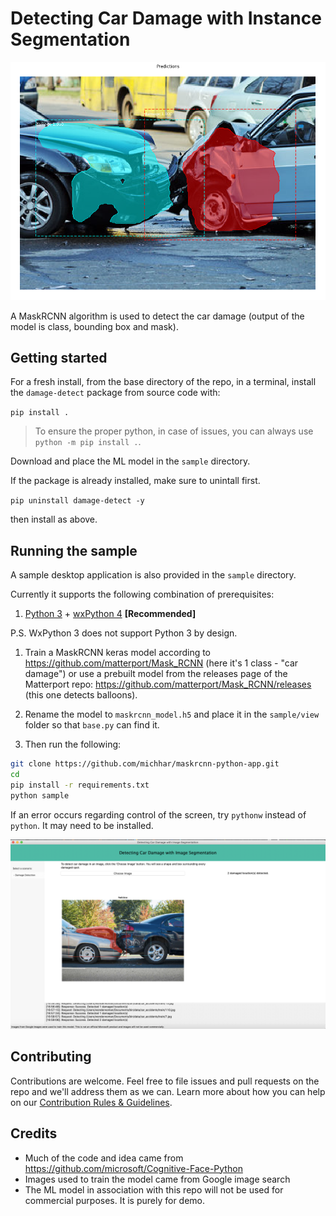 # Detecting Car Damage with Instance Segmentation

![](./Assets/detected_ep50.png)

A MaskRCNN algorithm is used to detect the car damage (output of the model is class, bounding box and mask).


## Getting started

For a fresh install, from the base directory of the repo, in a terminal, install the `damage-detect` package from source code with:

`pip install .`

> To ensure the proper python, in case of issues, you can always use `python -m pip install .`.

Download and place the ML model in the `sample` directory.

If the package is already installed, make sure to unintall first.

`pip uninstall damage-detect -y`

then install as above.

## Running the sample

A sample desktop application is also provided in the `sample` directory.

Currently it supports the following combination of prerequisites:

1. [Python 3](https://www.python.org/downloads/) + [wxPython 4](https://pypi.python.org/pypi/wxPython) **[Recommended]**

P.S. WxPython 3 does not support Python 3 by design.

1. Train a MaskRCNN keras model according to https://github.com/matterport/Mask_RCNN (here it's 1 class - "car damage") or use a prebuilt model from the releases page of the Matterport repo: https://github.com/matterport/Mask_RCNN/releases (this one detects balloons).

2. Rename the model to `maskrcnn_model.h5` and place it in the `sample/view` folder so that `base.py` can find it.

2. Then run the following:

```bash
git clone https://github.com/michhar/maskrcnn-python-app.git
cd 
pip install -r requirements.txt
python sample
```

If an error occurs regarding control of the screen, try `pythonw` instead of `python`.  It may need to be installed.

![Sample app](./Assets/app_screenshot.png)


## Contributing

Contributions are welcome. Feel free to file issues and pull requests on the repo and we'll address them as we can. Learn more about how you can help on our [Contribution Rules & Guidelines](/CONTRIBUTING.md).


## Credits

* Much of the code and idea came from https://github.com/microsoft/Cognitive-Face-Python
* Images used to train the model came from Google image search
* The ML model in association with this repo will not be used for commercial purposes.  It is purely for demo.


